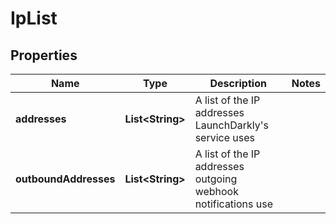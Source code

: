 

# IpList


## Properties

| Name | Type | Description | Notes |
|------------ | ------------- | ------------- | -------------|
|**addresses** | **List&lt;String&gt;** | A list of the IP addresses LaunchDarkly&#39;s service uses |  |
|**outboundAddresses** | **List&lt;String&gt;** | A list of the IP addresses outgoing webhook notifications use |  |



